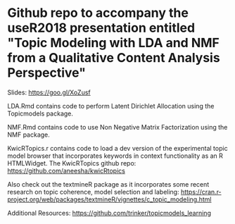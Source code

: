 # Github repo to accompany the useR2018 presentation entitled "Topic Modeling with LDA and NMF from a Qualitative Content Analysis Perspective"

Slides: https://goo.gl/XoZusf 

LDA.Rmd contains code to perform Latent Dirichlet Allocation using the Topicmodels package. 

NMF.Rmd contains code to use Non Negative Matrix Factorization using the NMF package.

KwicRTopics.r contains code to load a dev version of the experimental topic model browser that incorporates keywords in context functionality as an R HTMLWidget. The KwicRTopics github repo: https://github.com/aneesha/kwicRtopics

Also check out the textmineR package as it incorporates some recent research on topic coherence, model selection and labeling: https://cran.r-project.org/web/packages/textmineR/vignettes/c_topic_modeling.html

Additional Resources:
https://github.com/trinker/topicmodels_learning
